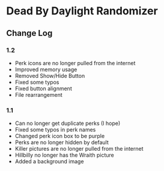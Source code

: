 # Dead By Daylight Randomizer

## **Change Log**

### 1.2
- Perk icons are no longer pulled from the internet
- Improved memory usage
- Removed Show/Hide Button
- Fixed some typos
- Fixed button alignment
- File rearrangement

### 1.1
- Can no longer get duplicate perks (I hope)
- Fixed some typos in perk names
- Changed perk icon box to be purple
- Perks are no longer hidden by default
- Killer pictures are no longer pulled from the internet
- Hillbilly no longer has the Wraith picture
- Added a background image
